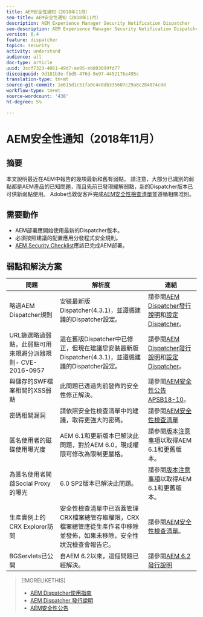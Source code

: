 ```yaml
---
title: AEM安全性通知（2018年11月）
seo-title: AEM安全性通知（2018年11月）
description: AEM Experience Manager Security Notification Dispatcher
seo-description: AEM Experience Manager Security Notification Dispatcher
version: 6.4
feature: dispatcher
topics: security
activity: understand
audience: all
doc-type: article
uuid: 3ccf7323-4061-49d7-ae95-eb003099fd77
discoiquuid: 9d181b3e-fbd5-476d-9e97-4452176e495c
translation-type: tm+mt
source-git-commit: 1e615d1c51fa0c4c0db335607c29a8c284874c8d
workflow-type: tm+mt
source-wordcount: '438'
ht-degree: 5%

---
```



# AEM安全性通知（2018年11月）

## 摘要

本文說明最近在AEM中報告的幾項最新和舊有弱點。 請注意，大部分已識別的弱點都是AEM產品的已知問題，而且先前已發現緩解弱點，新的Dispatcher版本已可供新弱點使用。 Adobe也敦促客戶完成[AEM安全性檢查清單](https://helpx.adobe.com/experience-manager/6-5/sites/administering/using/security-checklist.html)並遵循相關准則。

## 需要動作

* AEM部署應開始使用最新的Dispatcher版本。
* 必須按照建議的配置應用分發程式安全規則。
* [AEM Security Checklist](https://helpx.adobe.com/experience-manager/6-5/sites/administering/using/security-checklist.html)應該已完成AEM部署。

## 弱點和解決方案

| 問題 | 解析度 | 連結 |
|-------|------------|-------|
| 略過AEM Dispatcher規則 | 安裝最新版Dispatcher(4.3.1)，並遵循建議的Dispatcher設定。 | 請參閱[AEM Dispatcher發行說明](https://helpx.adobe.com/experience-manager/dispatcher/release-notes.html)和[設定Dispatcher](https://helpx.adobe.com/tw/experience-manager/dispatcher/using/dispatcher-configuration.html)。 |
| URL篩選略過弱點，此弱點可用來規避分派器規則- CVE-2016-0957 | 這在舊版Dispatcher中已修正，但現在建議您安裝最新版Dispatcher(4.3.1)，並遵循建議的Dispatcher設定。 | 請參閱[AEM Dispatcher發行說明](https://helpx.adobe.com/experience-manager/dispatcher/release-notes.html)和[設定Dispatcher](https://helpx.adobe.com/experience-manager/dispatcher/using/dispatcher-configuration.html)。 |
| 與儲存的SWF檔案相關的XSS弱點 | 此問題已透過先前發佈的安全性修正解決。 | 請參閱[AEM安全性公告APSB18-10](https://helpx.adobe.com/security/products/experience-manager/apsb18-10.html)。 |
| 密碼相關漏洞 | 請依照安全性檢查清單中的建議，取得更強大的密碼。 | 請參閱[AEM安全性檢查清單](https://helpx.adobe.com/experience-manager/6-5/sites/administering/using/security-checklist.html) |
| 匿名使用者的磁碟使用曝光度 | AEM 6.1和更新版本已解決此問題，對於AEM 6.0，現成權限可修改為限制更嚴格。 | 請參閱[版本注意事項](https://helpx.adobe.com/experience-manager/aem-previous-versions.html)以取得AEM 6.1和更舊版本。 |
| 為匿名使用者開啟Social Proxy的曝光 | 6.0 SP2版本已解決此問題。 | 請參閱[版本注意事項](https://helpx.adobe.com/experience-manager/aem-previous-versions.html)以取得AEM 6.1和更舊版本。 |
| 生產實例上的CRX Explorer訪問 | 安全性檢查清單中已涵蓋管理CRX檔案總管存取權限，CRX檔案總管應從生產作者中移除並發佈，如果未移除，安全性狀況檢查會報告它。 | 請參閱[AEM安全性檢查清單](https://helpx.adobe.com/experience-manager/6-4/sites/administering/using/security-checklist.html)。 |
| BGServlets已公開 | 自AEM 6.2以來，這個問題已經解決。 | 請參閱[AEM 6.2發行說明](https://helpx.adobe.com/tw/experience-manager/6-2/release-notes.html) |

>[!MORELIKETHIS]
>
>* [AEM Dispatcher使用指南](https://helpx.adobe.com/experience-manager/dispatcher/user-guide.html)
>* [AEM Dispatcher 發行說明](https://helpx.adobe.com/experience-manager/dispatcher/release-notes.html)
>* [AEM安全性公告](https://helpx.adobe.com/security.html#experience-manager)

